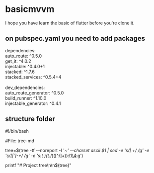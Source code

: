 # basicmvvm

I hope you have learn the basic of flutter before you're clone it.


## on pubspec.yaml you need to add packages

dependencies:<br/>
  auto_route: ^0.5.0<br/>
  get_it: ^4.0.2<br/>
  injectable: ^0.4.0+1<br/>
  stacked: ^1.7.6<br/>
  stacked_services: ^0.5.4+4<br/>
<br/>
dev_dependencies:<br/>
  auto_route_generator: ^0.5.0<br/>
  build_runner: ^1.10.0<br/>
  injectable_generator: ^0.4.1


## structure folder

#!/bin/bash

#File: tree-md

tree=$(tree -tf --noreport -I '*~' --charset ascii $1 |
       sed -e 's/| \+/  /g' -e 's/[|`]-\+/ */g' -e 's:\(* \)\(\(.*/\)\([^/]\+\)\):\1[\4](\2):g')

printf "# Project tree\n\n${tree}"
